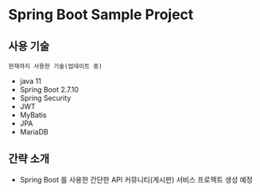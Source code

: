 # Spring Boot Sample Project

## 사용 기술

```
현재까지 사용한 기술(업데이트 중)
```

- java 11
- Spring Boot 2.7.10
- Spring Security
- JWT
- MyBatis
- JPA
- MariaDB

## 간략 소개

- Spring Boot 를 사용한 간단한 API 커뮤니티(게시판) 서비스 프로젝트 생성 예정

